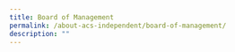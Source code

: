 ```yaml
---
title: Board of Management
permalink: /about-acs-independent/board-of-management/
description: ""
---
```

